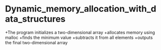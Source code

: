 # Dynamic_memory_allocation_with_data_structures

+The program initializes a two-dimensional array
+allocates memory using malloc
+finds the minimum value
+subtracts it from all elements
+outputs the final two-dimensional array
